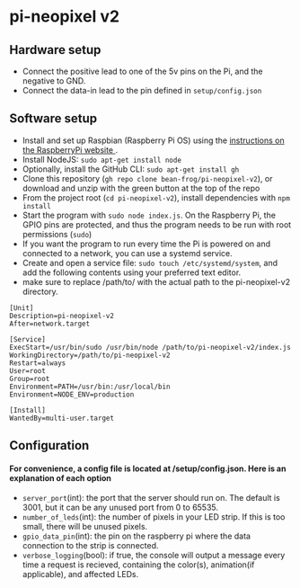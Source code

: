 # pi-neopixel v2 

## Hardware setup
- Connect the positive lead to one of the 5v pins on the Pi, and the negative to GND.
- Connect the data-in lead to the pin defined in `setup/config.json`
## Software setup
- Install and set up Raspbian (Raspberry Pi OS) using the [instructions on the RaspberryPi website ](https://www.raspberrypi.com/software/). 
- Install NodeJS: `sudo apt-get install node`
- Optionally, install the GitHub CLI: `sudo apt-get install gh`
- Clone this repository (`gh repo clone bean-frog/pi-neopixel-v2`), or download and unzip with the green button at the top of the repo
- From the project root (`cd pi-neopixel-v2`), install dependencies with `npm install` 
- Start the program with `sudo node index.js`. On the Raspberry Pi, the GPIO pins are protected, and thus the program needs to be run with root permissions (`sudo`)
- If you want the program to run every time the Pi is powered on and connected to a network, you can use a systemd service.
- Create and open a service file: `sudo touch /etc/systemd/system`, and add the following contents using your preferred text editor.
- make sure to replace /path/to/ with the actual path to the pi-neopixel-v2 directory.
```
[Unit]
Description=pi-neopixel-v2
After=network.target

[Service]
ExecStart=/usr/bin/sudo /usr/bin/node /path/to/pi-neopixel-v2/index.js
WorkingDirectory=/path/to/pi-neopixel-v2
Restart=always
User=root
Group=root
Environment=PATH=/usr/bin:/usr/local/bin
Environment=NODE_ENV=production

[Install]
WantedBy=multi-user.target
```


</details>

## Configuration

#### For convenience, a config file is located at /setup/config.json. Here is an explanation of each option
- `server_port`(int): the port that the server should run on. The default is 3001, but it can be any unused port from 0 to 65535.
- `number_of_leds`(int): the number of pixels in your LED strip. If this is too small, there will be unused pixels.
- `gpio_data_pin`(int): the pin on the raspberry pi where the data connection to the strip is connected.
- `verbose_logging`(bool): if true, the console will output a message every time a request is recieved, containing the color(s), animation(if applicable), and affected LEDs.

